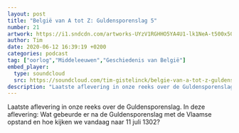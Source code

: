 ```yaml
---
layout: post
title: "België van A tot Z: Guldensporenslag 5"
number: 21
artwork: https://i1.sndcdn.com/artworks-UYzV1RGHHO5YA4U1-lk1NeA-t500x500.jpg
author: Tim
date: 2020-06-12 16:39:19 +0200
categories: podcast
tag: ["oorlog","Middeleeuwen","Geschiedenis van België"]
embed_player:
  type: soundcloud
  src: https://soundcloud.com/tim-gistelinck/belgie-van-a-tot-z-guldensporenslag-5
description: "Laatste aflevering in onze reeks over de Guldensporenslag."
---
```

Laatste aflevering in onze reeks over de Guldensporenslag. In deze aflevering: Wat gebeurde er na de Guldensporenslag met de Vlaamse opstand en hoe kijken we vandaag naar 11 juli 1302?